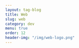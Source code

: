 ```yaml
---
layout: tag-blog
title: Web
slug: web
category: dev
menu: true
order: 12
header-img: "/img/web-logo.png"
---
```

